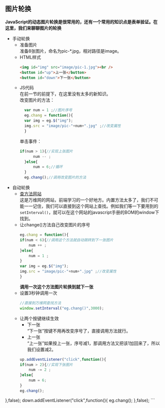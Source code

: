 ## 图片轮换  
**JavaScript的动态图片轮换是很常用的，还有一个常用的知识点是表单验证。在这里，我们来聊聊图片的轮换**  
- 手动轮换  
  - 准备图片  
  准备8张图片，命名为pic-*.jpg，相对路径是image。
  - HTML样式
	```HTML
	<img id="img" src="image/pic-1.jpg"><br />
	<button id="up">上一张</button>
	<button id="down">下一张</button>
	```
  - JS代码  
  在前一节的前提下，在这里没有太多的新知识。  
  改变图片的方法：  
	  ```javascript
	    var num = 1 ;//图片序号
		eg.chang = function(){
		var img = eg.$("img");
		img.src = "image/pic-"+num+".jpg" ;//改变属性
		}
	  ```  
	  单击事件：  
	  ```javascript
	  if(num > 1){//实现上张图片
			num -- ;
		}else{
			num = 6;//循环
		}
		eg.chang();//调用改变图片的方法
	   ```
- 自动轮换
  - [查方法网站][w3]  
    这是万维网的网站，前端学习的一个好地方。内置方法太多了，我们不可能一一记住，我们可以直接到这个网站上查找。例如我们等一下要用到的`setInterval()`，就可以在这个网站的javascript手册的BOM的window下找到。
  - 让change()方法自己改变图片的序号
  	```javascript
  	eg.chang = function(){
	if(num < 6){//调用这个方法就自动跳转到下一张图片
		num ++ ;
	}else{
		num = 1 ;
	}
	var img = eg.$("img");
	img.src = "image/pic-"+num+".jpg" ;//改变属性
	}
    ```  
    **调用一次这个方法图片轮换到就下一张**  
  - 设置3秒钟调用一次  
    ```javascript  
    //直接到万维网查找方法
    window.setInterval("eg.chang()",3000);
    ```  
  - 让两个按键继续生效
    - 下一张  
      “下一张”按键不用再改变序号了，直接调用方法就行。
    - 上一张  
      “上一张”如果按上一张，序号减1，那调用方法又把该1加回来了，所以我们设置减2。
    ```javascript
    up.addEventListener("click",function(){
	if(num > 2){//实现下张图片
		num -= 2 ;
	}else{
		num = 6;
	}
	eg.chang();
},false);
down.addEventListener("click",function(){
	eg.chang();
},false);
		```
    
<!--这里链接-->
[w3]: http://www.w3school.com.cn
